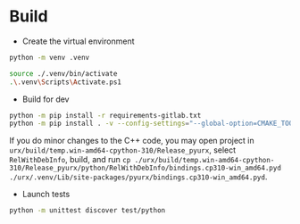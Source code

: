 # Build

  * Create the virtual environment

```bash
python -m venv .venv
```

```bash
source ./.venv/bin/activate
.\.venv\Scripts\Activate.ps1
```

  * Build for dev

```bash
python -m pip install -r requirements-gitlab.txt
python -m pip install . -v --config-settings="--global-option=CMAKE_TOOLCHAIN_FILE=D:\\repos\\urx\\vcpkg\\scripts\\buildsystems\\vcpkg.cmake" --config-settings="--global-option=cmake_build_type=RelWithDebInfo" --config-settings="--global-option=vcpkg_triplet=x64-wsmrep" --config-settings="--global-option=build_shared_libs=OFF" --no-clean
```

If you do minor changes to the C++ code, you may open project in `urx/build/temp.win-amd64-cpython-310/Release_pyurx`, select `RelWithDebInfo`, build, and run `cp ./urx/build/temp.win-amd64-cpython-310/Release_pyurx/python/RelWithDebInfo/bindings.cp310-win_amd64.pyd ./urx/.venv/Lib/site-packages/pyurx/bindings.cp310-win_amd64.pyd`.

  * Launch tests

```bash
python -m unittest discover test/python
```
